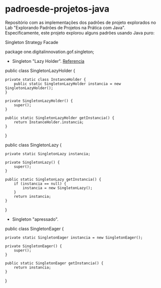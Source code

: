 # padroesde-projetos-java

Repositório com as implementações dos padrões de projeto explorados no Lab "Explorando Padrões de Projetos na Prática com Java". Especificamente, este projeto explorou alguns padrões usando Java puro:

Singleton
Strategy
Facade


package one.digitalinnovation.gof.singleton;

 * Singleton "Lazy Holder".
<a href="https://stackoverflow.com/a/24018148">Referencia</a>

public class SingletonLazyHolder {

	private static class InstanceHolder {
		public static SingletonLazyHolder instancia = new SingletonLazyHolder();
	}
	
	private SingletonLazyHolder() {
		super();
	}
	
	public static SingletonLazyHolder getInstancia() {
		return InstanceHolder.instancia;
	}
}

public class SingletonLazy {

	private static SingletonLazy instancia;
	
	private SingletonLazy() {
		super();
	}
	
	public static SingletonLazy getInstancia() {
		if (instancia == null) {
			instancia = new SingletonLazy();
		}
		return instancia;
	}
}

* Singleton "apressado".

public class SingletonEager {

	private static SingletonEager instancia = new SingletonEager();
	
	private SingletonEager() {
		super();
	}
	
	public static SingletonEager getInstancia() {
		return instancia;
	}
}
